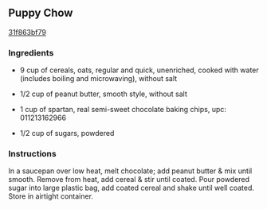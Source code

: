 ## Puppy Chow

[31f863bf79](https://cookpad.com/us/recipes/350364-puppy-chow)

### Ingredients

 - 9 cup of cereals, oats, regular and quick, unenriched, cooked with water (includes boiling and microwaving), without salt

 - 1/2 cup of peanut butter, smooth style, without salt

 - 1 cup of spartan, real semi-sweet chocolate baking chips, upc: 011213162966

 - 1/2 cup of sugars, powdered

### Instructions

In a saucepan over low heat, melt chocolate; add peanut butter & mix until smooth. Remove from heat, add cereal & stir until coated. Pour powdered sugar into large plastic bag, add coated cereal and shake until well coated. Store in airtight container.